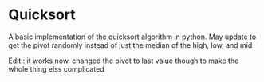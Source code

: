 # Quicksort
A basic implementation of the quicksort algorithm in python. May update to get the pivot randomly instead of just the median of the high, low, and mid

Edit : it works now. changed the pivot to last value though to make the whole thing elss complicated
